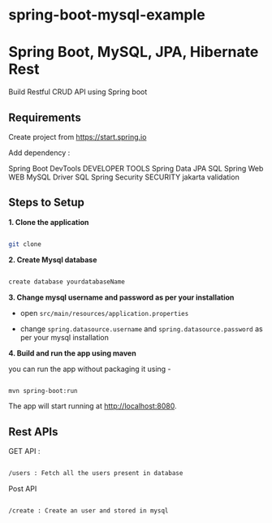 # spring-boot-mysql-example

# Spring Boot, MySQL, JPA, Hibernate Rest

Build Restful CRUD API using Spring boot

## Requirements

Create project from https://start.spring.io

Add dependency :

Spring Boot DevTools DEVELOPER TOOLS
Spring Data JPA SQL
Spring Web WEB
MySQL Driver SQL
Spring Security SECURITY
jakarta validation

## Steps to Setup

**1. Clone the application**

```bash

git clone 

```

**2. Create Mysql database**

```bash

create database yourdatabaseName

```

**3. Change mysql username and password as per your installation**

+ open `src/main/resources/application.properties`


+ change `spring.datasource.username` and `spring.datasource.password` as per your mysql installation

**4. Build and run the app using maven**

 you can run the app without packaging it using -

```bash

mvn spring-boot:run

```

The app will start running at <http://localhost:8080>.

## Rest APIs

GET API :

```bash

/users : Fetch all the users present in database

```

Post API 

   ```bash
   
   /create : Create an user and stored in mysql
   
   ```



